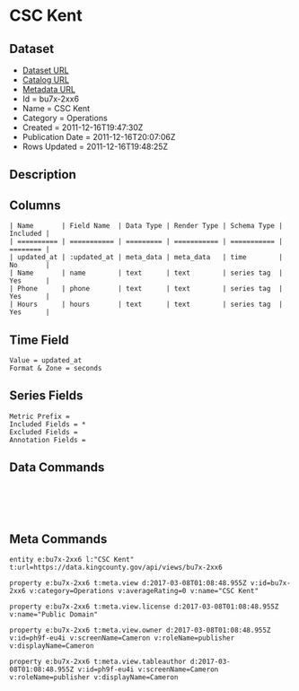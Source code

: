 # CSC Kent

## Dataset

* [Dataset URL](https://data.kingcounty.gov/api/views/bu7x-2xx6/rows.json?max_rows=100)
* [Catalog URL](https://catalog.data.gov/dataset/csc-kent-ed461)
* [Metadata URL](https://data.kingcounty.gov/api/views/bu7x-2xx6)
* Id = bu7x-2xx6
* Name = CSC Kent
* Category = Operations
* Created = 2011-12-16T19:47:30Z
* Publication Date = 2011-12-16T20:07:06Z
* Rows Updated = 2011-12-16T19:48:25Z

## Description



## Columns

```ls
| Name       | Field Name  | Data Type | Render Type | Schema Type | Included | 
| ========== | =========== | ========= | =========== | =========== | ======== | 
| updated_at | :updated_at | meta_data | meta_data   | time        | No       | 
| Name       | name        | text      | text        | series tag  | Yes      | 
| Phone      | phone       | text      | text        | series tag  | Yes      | 
| Hours      | hours       | text      | text        | series tag  | Yes      | 
```

## Time Field

```ls
Value = updated_at
Format & Zone = seconds
```

## Series Fields

```ls
Metric Prefix = 
Included Fields = *
Excluded Fields = 
Annotation Fields = 
```

## Data Commands

```ls





```

## Meta Commands

```ls
entity e:bu7x-2xx6 l:"CSC Kent" t:url=https://data.kingcounty.gov/api/views/bu7x-2xx6

property e:bu7x-2xx6 t:meta.view d:2017-03-08T01:08:48.955Z v:id=bu7x-2xx6 v:category=Operations v:averageRating=0 v:name="CSC Kent"

property e:bu7x-2xx6 t:meta.view.license d:2017-03-08T01:08:48.955Z v:name="Public Domain"

property e:bu7x-2xx6 t:meta.view.owner d:2017-03-08T01:08:48.955Z v:id=ph9f-eu4i v:screenName=Cameron v:roleName=publisher v:displayName=Cameron

property e:bu7x-2xx6 t:meta.view.tableauthor d:2017-03-08T01:08:48.955Z v:id=ph9f-eu4i v:screenName=Cameron v:roleName=publisher v:displayName=Cameron
```